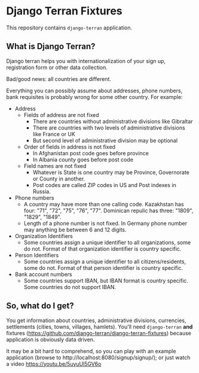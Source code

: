 # Django Terran Fixtures

This repository contains `django-terran` application.

## What is Django Terran?

Django terran helps you with internationalization of your sign up, registration form or other data collection.

Bad/good news: all countries are different.

Everything you can possibly assume about addresses, phone numbers, bank requisites is probably wrong for some other country.
For example:
- Address
    - Fields of address are not fixed
        - There are countries without administrative divisions like Gibraltar
        - There are countries with two levels of administrative divisions like France or UK
        - But second level of administrative division may be optional
    - Order of fields in address is not fixed
        - In Afghanistan post code goes before province
        - In Albania county goes before post code
    - Field names are not fixed
        - Whatever is State is one country may be Province, Governorate or County in another.
        - Post codes are called ZIP codes in US and Post indexes in Russia.
- Phone numbers
    - A country may have more than one calling code. Kazakhstan has four: "71", "72", "75", "76", "77". Dominican repulic has three: "1809", "1829", "1849".
    - Length of a phone number is not fixed. In Germany phone number may anything be between 6 and 12 digits.
- Organization Identifiers
    - Some countries assign a unique identifier to all organizations, some do not. Format of that organization identifier is country specific.
- Person Identifiers
    - Some countries assign a unique identifier to all citizens/residents, some do not. Format of that person identifier is country specific.
- Bank account numbers
    - Some countries support IBAN, but IBAN format is country specific. Some countries do not support IBAN.

## So, what do I get?

You get information about countries, administrative divisions, currencies, settlements (cities, towns, villages, hamlets). You'll need `django-terran` **and** fixtures (https://github.com/django-terran/django-terran-fixtures) because application is obviously data driven.

It may be a bit hard to comprehend, so you can play with an example application (browse to http://localhost:8080/signup/signup/); or just watch a video https://youtu.be/5uyuUl5GV6o